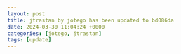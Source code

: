 ```yaml
---
layout: post
title: jtrastan by jotego has been updated to bd086da
date: 2024-03-30 11:04:24 +0000
categories: [jotego, jtrastan]
tags: [update]
---
```


